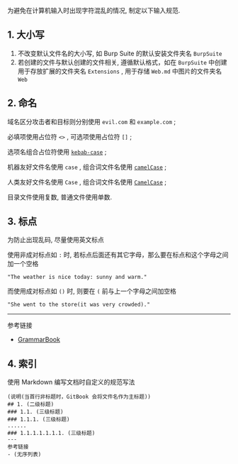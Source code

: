 为避免在计算机输入时出现字符混乱的情况, 制定以下输入规范.

## 1. 大小写

1. 不改变默认文件名的大小写, 如 Burp Suite 的默认安装文件夹名 `BurpSuite`
2. 若创建的文件与默认创建的文件相关, 遵循默认格式，如在 `BurpSuite` 中创建用于存放扩展的文件夹名 `Extensions` , 用于存储 `Web.md` 中图片的文件夹名 `Web` 

## 2. 命名

域名区分攻击者和目标则分别使用 `evil.com` 和 `example.com` ;

必填项使用占位符 `<>` , 可选项使用占位符 `[]` ;

选项名组合占位符使用 [`kebab-case`](https://developer.mozilla.org/zh-CN/docs/Glossary/Kebab_case) ;

机器友好文件名使用 `case` , 组合词文件名使用 [`camelCase`](https://developer.mozilla.org/zh-CN/docs/Glossary/Camel_case) ;

人类友好文件名使用 `Case` , 组合词文件名使用 [`CamelCase`](https://developer.mozilla.org/zh-CN/docs/Glossary/Camel_case) ;

目录文件使用复数, 普通文件使用单数.

## 3. 标点

为防止出现乱码, 尽量使用英文标点

使用非成对标点如 `:` 时, 若标点后面还有其它字母，那么要在标点和这个字母之间加一个空格

```
"The weather is nice today: sunny and warm."
```

而使用成对标点如 `()` 时, 则要在 `(` 前与上一个字母之间加空格

```
"She went to the store(it was very crowded)."
```

---

参考链接

- [GrammarBook](https://www.grammarbook.com/)

## 4. 索引

使用 Markdown 编写文档时自定义的规范写法

```
(说明(当首行非标题时，GitBook 会将文件名作为主标题))
## 1. (二级标题)
### 1.1. (三级标题)
### 1.1.1. (三级标题)
......
### 1.1.1.1.1.1.1. (三级标题)
---
参考链接
- (无序列表) 
```
